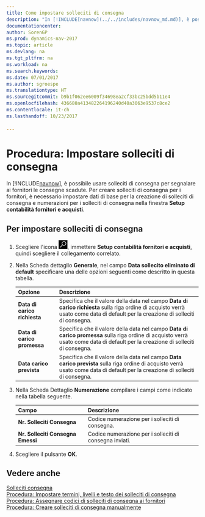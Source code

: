 ```yaml
---
title: Come impostare solleciti di consegna
description: "In [!INCLUDE[navnow](../../includes/navnow_md.md)], è possibile usare solleciti di consegna per segnalare ai fornitori le consegne scadute."
documentationcenter: 
author: SorenGP
ms.prod: dynamics-nav-2017
ms.topic: article
ms.devlang: na
ms.tgt_pltfrm: na
ms.workload: na
ms.search.keywords: 
ms.date: 07/01/2017
ms.author: sgroespe
ms.translationtype: HT
ms.sourcegitcommit: b9b1f062ee6009f34698ea2cf33bc25bdd5b11e4
ms.openlocfilehash: 436680a413482264196240d40a3063e9537c8ce2
ms.contentlocale: it-ch
ms.lasthandoff: 10/23/2017

---
```

# <a name="how-to-set-up-delivery-reminders"></a>Procedura: Impostare solleciti di consegna
In [!INCLUDE[navnow](../../includes/navnow_md.md)], è possibile usare solleciti di consegna per segnalare ai fornitori le consegne scadute. Per creare solleciti di consegna per i fornitori, è necessario impostare dati di base per la creazione di solleciti di consegna e numerazioni per i solleciti di consegna nella finestra **Setup contabilità fornitori e acquisti**.  

## <a name="to-set-up-delivery-reminders"></a>Per impostare solleciti di consegna  

1.  Scegliere l'icona ![Cerca pagina o report](../../media/ui-search/search_small.png "icona Cerca pagina o report"), immettere **Setup contabilità fornitori e acquisti**, quindi scegliere il collegamento correlato.  
2.  Nella Scheda dettaglio **Generale**, nel campo **Data sollecito eliminato di default** specificare una delle opzioni seguenti come descritto in questa tabella.  

    |Opzione|Descrizione|  
    |----------------------------------|---------------------------------------|  
    |**Data di carico richiesta**|Specifica che il valore della data nel campo **Data di carico richiesta** sulla riga ordine di acquisto verrà usato come data di default per la creazione di solleciti di consegna.|  
    |**Data di carico promessa**|Specifica che il valore della data nel campo **Data di carico promessa** sulla riga ordine di acquisto verrà usato come data di default per la creazione di solleciti di consegna.|  
    |**Data carico prevista**|Specifica che il valore della data nel campo **Data carico prevista** sulla riga ordine di acquisto verrà usato come data di default per la creazione di solleciti di consegna.|  

3.  Nella Scheda Dettaglio **Numerazione** compilare i campi come indicato nella tabella seguente.  

    |Campo|Descrizione|  
    |---------------------------------|---------------------------------------|  
    |**Nr. Solleciti Consegna**|Codice numerazione per i solleciti di consegna.|  
    |**Nr. Solleciti Consegna Emessi**|Codice numerazione per i solleciti di consegna inviati.|  

4.  Scegliere il pulsante **OK**.  

## <a name="see-also"></a>Vedere anche  
 [Solleciti consegna](delivery-reminders.md)   
 [Procedura: Impostare termini, livelli e testo dei solleciti di consegna](how-to-set-up-delivery-reminder-terms-levels-and-text.md)   
 [Procedura: Assegnare codici di solleciti di consegna ai fornitori](how-to-assign-delivery-reminder-codes-to-vendors.md)   
 [Procedura: Creare solleciti di consegna manualmente](how-to-create-delivery-reminders-manually.md)

